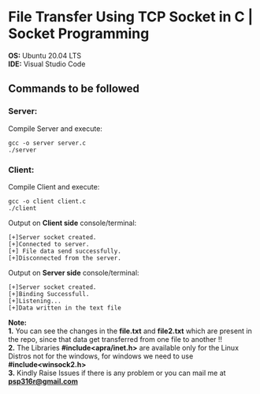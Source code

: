 # File Transfer Using TCP Socket in C | Socket Programming

**OS:** Ubuntu 20.04 LTS</br>
**IDE:** Visual Studio Code</br>

## Commands to be followed
### Server:
Compile Server and execute: 
```shell
gcc -o server server.c
./server
```
### Client:
Compile Client and execute: 
```shell
gcc -o client client.c
./client
```

Output on **Client side** console/terminal:
```shell
[+]Server socket created. 
[+]Connected to server.
[+] File data send successfully. 
[+]Disconnected from the server. 
```

Output on **Server side** console/terminal:
```shell
[+]Server socket created. 
[+]Binding Successfull.
[+]Listening...
[+]Data written in the text file
```

**Note:** </br>
**1.** You can see the changes in the **file.txt** and **file2.txt** which are present in the repo, since that data get transferred from one file to another !!</br>
**2.** The Libraries **#include<apra/inet.h>** are available only for the Linux Distros not for the windows, for windows we need to use **#include<winsock2.h>**</br>
**3.** Kindly Raise Issues if there is any problem or you can mail me at **psp316r@gmail.com**
